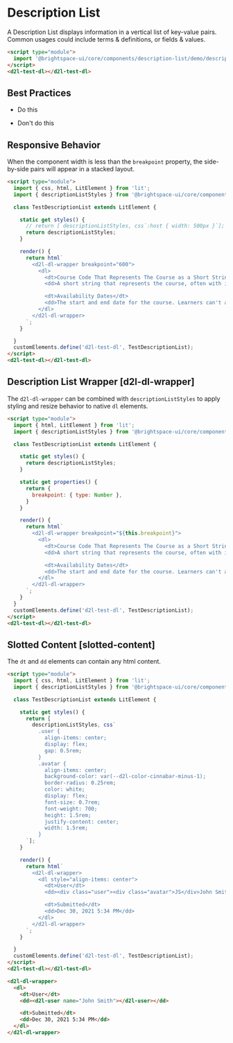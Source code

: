 # Description List
A Description List displays information in a
vertical list of key-value pairs. Common usages could include terms & definitions, or fields & values.

<!-- docs: demo -->
```html
<script type="module">
  import '@brightspace-ui/core/components/description-list/demo/description-list-test.js';
</script>
<d2l-test-dl></d2l-test-dl>
```

## Best Practices
<!-- docs: start best practices -->
<!-- docs: start dos -->
* Do this
<!-- docs: end dos -->

<!-- docs: start donts -->
* Don't do this
<!-- docs: end donts -->
<!-- docs: end best practices -->

## Responsive Behavior
When the component width is less than the `breakpoint` property, the side-by-side pairs will appear in a stacked layout.

<!-- docs: demo -->
```html
<script type="module">
  import { css, html, LitElement } from 'lit';
  import { descriptionListStyles } from '@brightspace-ui/core/components/description-list/description-list-wrapper.js';

  class TestDescriptionList extends LitElement {

    static get styles() {
      // return [ descriptionListStyles, css`:host { width: 500px }`];
      return descriptionListStyles;
    }

    render() {
      return html`
        <d2l-dl-wrapper breakpoint="600">
          <dl>
            <dt>Course Code That Represents The Course as a Short String</dt>
            <dd>A short string that represents the course, often with important information such as section or room number.</dd>

            <dt>Availability Dates</dt>
            <dd>The start and end date for the course. Learners can't access courses outside these dates.</dd>
          </dl>
        </d2l-dl-wrapper>
      `;
    }

  }
  customElements.define('d2l-test-dl', TestDescriptionList);
</script>
<d2l-test-dl></d2l-test-dl>
```

## Description List Wrapper [d2l-dl-wrapper]

The `d2l-dl-wrapper` can be combined with `descriptionListStyles` to apply styling and resize behavior to native `dl` elements.

<!-- docs: demo live name:d2l-test-dl display:block -->
```html
<script type="module">
  import { html, LitElement } from 'lit';
  import { descriptionListStyles } from '@brightspace-ui/core/components/description-list/description-list-wrapper.js';

  class TestDescriptionList extends LitElement {

    static get styles() {
      return descriptionListStyles;
    }

    static get properties() {
      return {
        breakpoint: { type: Number },
      }
    }

    render() {
      return html`
        <d2l-dl-wrapper breakpoint="${this.breakpoint}">
          <dl>
            <dt>Course Code That Represents The Course as a Short String</dt>
            <dd>A short string that represents the course, often with important information such as section or room number.</dd>

            <dt>Availability Dates</dt>
            <dd>The start and end date for the course. Learners can't access courses outside these dates.</dd>
          </dl>
        </d2l-dl-wrapper>
      `;
    }
  }
  customElements.define('d2l-test-dl', TestDescriptionList);
</script>
<d2l-test-dl></d2l-test-dl>
```

## Slotted Content [slotted-content]
The `dt` and `dd` elements can contain any html content.

<!-- docs: demo -->
```html
<script type="module">
  import { css, html, LitElement } from 'lit';
  import { descriptionListStyles } from '@brightspace-ui/core/components/description-list/description-list-wrapper.js';

  class TestDescriptionList extends LitElement {

    static get styles() {
      return [
        descriptionListStyles, css`
          .user {
            align-items: center;
            display: flex;
            gap: 0.5rem;
          }
          .avatar {
            align-items: center;
            background-color: var(--d2l-color-cinnabar-minus-1);
            border-radius: 0.25rem;
            color: white;
            display: flex;
            font-size: 0.7rem;
            font-weight: 700;
            height: 1.5rem;
            justify-content: center;
            width: 1.5rem;
          }
      `];
    }

    render() {
      return html`
        <d2l-dl-wrapper>
          <dl style="align-items: center">
            <dt>User</dt>
            <dd><div class="user"><div class="avatar">JS</div>John Smith</div></dd>

            <dt>Submitted</dt>
            <dd>Dec 30, 2021 5:34 PM</dd>
          </dl>
        </d2l-dl-wrapper>
      `;
    }

  }
  customElements.define('d2l-test-dl', TestDescriptionList);
</script>
<d2l-test-dl></d2l-test-dl>
```

```html
<d2l-dl-wrapper>
  <dl>
    <dt>User</dt>
    <dd><d2l-user name="John Smith"></d2l-user></dd>

    <dt>Submitted</dt>
    <dd>Dec 30, 2021 5:34 PM</dd>
  </dl>
</d2l-dl-wrapper>
```
